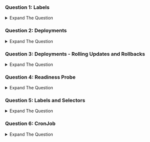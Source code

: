 ### Question 1: Labels

<details><summary>Expand The Question </summary>
<p>

Create a pod named pinelabs-label. The pod should be launched from ```nginx``` image. The name of container should be ```nginx-container```. Attach following label to the pod. 
```sh
env=production
app=webserver
```
</details>

### Question 2: Deployments

<details><summary>Expand The Question </summary>
<p>

Create a deployment named ```pinelabs-deployment```. The deployment should be launched from ```nginx``` image. The deployment should be three replicas. The selector should be based on the label of ```app=nginx```
</details>

### Question 3: Deployments - Rolling Updates and Rollbacks

<details><summary>Expand The Question </summary>
<p>

Create a deployment named ```pinelabs-update```. The deployment should be launched from ```nginx``` image. There should be two  replicas. Verify the status of the deployment. As part of rolling update, update the image to ```nginx2:alpine```. Verify the status of deployment. Perform a rollback to the previous versio. Verify the status of deployment.
</details>

### Question 4: Readiness Probe

<details><summary>Expand The Question </summary>
<p>

Launch a pod from the ```nginx``` image. Create a readiness probe for the pod.
</details>

### Question 5: Labels and Selectors

<details><summary>Expand The Question </summary>
<p>

Create a deployment named ```pinelabs-selector```. The pods should be launched from ```nginx``` image.The pods should only be launched in a node which has a label of ```disk=ssd```. Observe the status of deployment. Add the appropriate label to the worker node and then observe the status of the deployment.

</details>

### Question 6:  CronJob

<details><summary>Expand The Question </summary>
<p>
  
Create a job named ```pinelabs-job```. The job should run every minute and should print out the current date.

</details>
